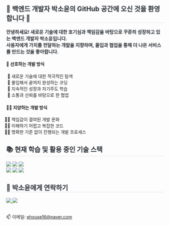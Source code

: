 <h2 style="border-bottom: 1px solid #d8dee4; color: #282d33;"> 🪼 백엔드 개발자 박소윤의 GitHub 공간에 오신 것을 환영합니다 🪼 </h2>
<div style="font-weight: 700; font-size: 15px; text-align: left; color: #282d33;">
    안녕하세요! 새로운 기술에 대한 호기심과 책임감을 바탕으로 꾸준히 성장하고 있는 백엔드 개발자 박소윤입니다.<br/>
    사용자에게 가치를 전달하는 개발을 지향하며, 몰입과 협업을 통해 더 나은 서비스를 만드는 것을 좋아합니다.
</div>

<h4>💖 선호하는 개발 방식 </h4>
<ul style="list-style-type: '💖 '; padding-left: 1.2em;">
  <li>새로운 기술에 대한 적극적인 탐색</li>
  <li>몰입해서 끝까지 완성하는 코딩</li>
  <li>지속적인 성장과 자기주도 학습</li>
  <li>소통과 신뢰를 바탕으로 한 협업</li>
</ul>

<h4>🙅‍♀️ 지양하는 개발 방식 </h4>
<ul style="list-style-type: '🙅‍♀️ '; padding-left: 1.2em;">
  <li>책임감이 결여된 개발 문화</li>
  <li>이해하기 어렵고 복잡한 코드</li>
  <li>명확한 기준 없이 진행되는 개발 프로세스</li>
</ul>

<h2 style="border-bottom: 1px solid #d8dee4; color: #282d33;"> 📚 현재 학습 및 활용 중인 기술 스택 </h2>
<div style="text-align: left;">
    <img src="https://img.shields.io/badge/Github-181717?style=flat&logo=Github&logoColor=white">
    <img src="https://img.shields.io/badge/Java-007396?style=flat&logo=Java&logoColor=white">
    <img src="https://img.shields.io/badge/MySQL-4479A1?style=flat&logo=MySQL&logoColor=white">
    <br/>
    <img src="https://img.shields.io/badge/Oracle-F80000?style=flat&logo=Oracle&logoColor=white">
    <img src="https://img.shields.io/badge/Spring Boot-6DB33F?style=flat&logo=Spring Boot&logoColor=white">
    <img src="https://img.shields.io/badge/Spring-6DB33F?style=flat&logo=Spring&logoColor=white">
</div>

<h2 style="border-bottom: 1px solid #d8dee4; color: #282d33;"> 💌 박소윤에게 연락하기 </h2>
<div style="text-align: left;">
    <a href="https://velog.io/@ehouse16/posts">
        <img src="https://img.shields.io/badge/Velog-20C997?style=for-the-badge&logo=Velog&logoColor=white">
    </a>
    <a href="https://developer-soyun.tistory.com/">
        <img src="https://img.shields.io/badge/Tistory-000000?style=for-the-badge&logo=Tistory&logoColor=white">
    </a>
</div>
<br/>
<p>📫 이메일: <a href="mailto:ehouse16@naver.com">ehouse16@naver.com</a></p>
